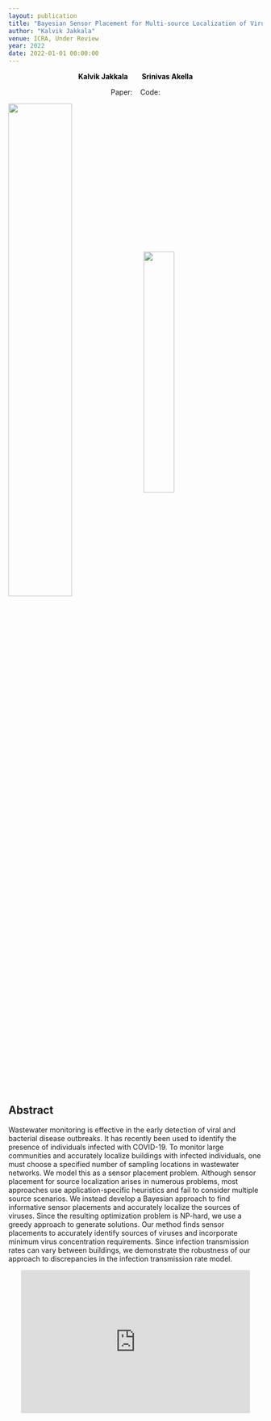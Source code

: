 ```yaml
---
layout: publication
title: "Bayesian Sensor Placement for Multi-source Localization of Viruses in Wastewater Networks"
author: "Kalvik Jakkala"
venue: ICRA, Under Review
year: 2022
date: 2022-01-01 00:00:00
---
```


<p>
<center>
  <a href="https://webpages.uncc.edu/kjakkala"
   style="text-decoration: none"><b style="color:Black">Kalvik Jakkala</b></a>
   &nbsp;&nbsp;
  &nbsp;&nbsp;
  <a href="https://webpages.uncc.edu/sakella/"
   style="text-decoration: none"><b style="color:Black">Srinivas Akella</b></a>
</center>
</p>

<center>
Paper: <a href="https://kdkalvik.github.io/methane-leak-rate-estimation/paper.pdf"><i class="fa fa-file-text" aria-hidden="true"></i></a>
&nbsp;&nbsp;
Code: <a href="https://github.com/kdkalvik/wastewater-sampling"><i class="fa fa-github" aria-hidden="true"></i></a>
</center>

<p float="left">
  <img src="{{ site.github.url }}/assets/img/wastewater/uncc_logo.png" width="50%" style="vertical-align:middle"/>
  &nbsp;&nbsp;
  <img src="{{ site.github.url }}/assets/img/wastewater/ieee_icra_logo.png" width="35%" style="vertical-align:middle"/>
</p>

## Abstract
Wastewater monitoring is effective in the early detection of viral and bacterial disease outbreaks. It has recently been used to identify the presence of individuals infected with COVID-19. To monitor large communities and accurately localize buildings with infected individuals, one must choose a specified number of sampling locations in wastewater networks. We model this as a sensor placement problem. Although sensor placement for source localization arises in numerous problems, most approaches use application-specific heuristics and fail to consider multiple source scenarios. We instead develop a Bayesian approach to find informative sensor placements and accurately localize the sources of viruses. Since the resulting optimization problem is NP-hard, we use a greedy approach to generate solutions. Our method finds sensor placements to accurately identify sources of viruses and incorporate minimum virus concentration requirements. Since infection transmission rates can vary between buildings, we demonstrate the robustness of our approach to discrepancies in the infection transmission rate model.

<style>
.yt {
  position: relative;
  display: block;
  width: 90%; /* width of iframe wrapper */
  height: 0;
  margin: auto;
  padding: 0% 0% 56.25%; /* 16:9 ratio */
  overflow: hidden;
}
.yt iframe {
  position: absolute;
  top: 0; bottom: 0; left: 0;
  width: 100%;
  height: 100%;
  border: 0;
}
</style>

<div class="yt">
  <iframe width="560" height="315" src="https://www.youtube.com/embed/6ZeMEhNGsQw" allowfullscreen></iframe>
</div>
